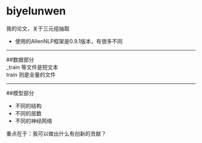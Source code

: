# biyelunwen
我的论文，关于三元组抽取

+ 使用的AllenNLP框架是0.9.1版本，有很多不同
---
##数据部分  
_train 等文件是短文本  
train 则是全量的文件  

---
##模型部分

+ 不同的结构
+ 不同的层数
+ 不同的神经网络

重点在于：我可以做出什么有创新的贡献？

